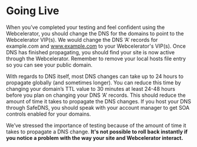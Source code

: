 # Going Live

When you’ve completed your testing and feel confident using the Webcelerator, you should change the DNS for the domains to point to the Webcelerator VIP(s). We would change the DNS ‘A’ records for example.com and www.example.com to your Webcelerator's VIP(s). Once DNS has finished propagating, you should find your site is now active through the Webcelerator. Remember to remove your local hosts file entry so you can see your public domain.

With regards to DNS itself, most DNS changes can take up to 24 hours to propagate globally (and sometimes longer). You can reduce this time by changing your domain’s TTL value to 30 minutes at least 24-48 hours before you plan on changing your DNS ‘A’ records. This should reduce the amount of time it takes to propagate the DNS changes. If you host your DNS through SafeDNS, you should speak with your account manager to get SOA controls enabled for your domains.

We’ve stressed the importance of testing because of the amount of time it takes to propagate a DNS change. **It's not possible to roll back instantly if you notice a problem with the way your site and  Webcelerator interact.**
